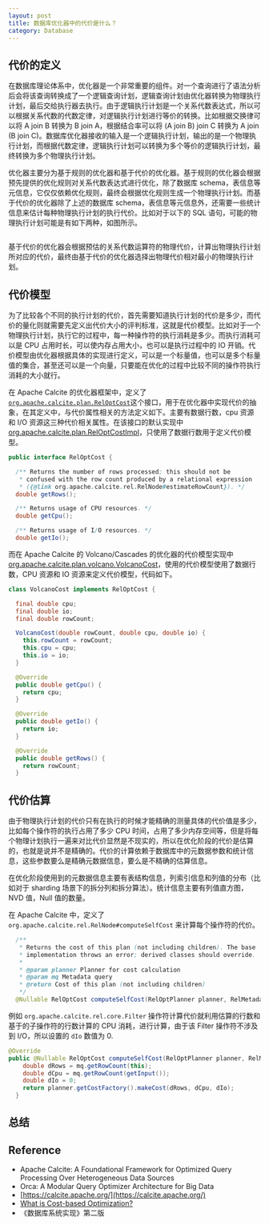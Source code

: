 ```yaml
---
layout: post
title: 数据库优化器中的代价是什么？
category: Database
---
```


## 代价的定义

在数据库理论体系中，优化器是一个非常重要的组件。对一个查询进行了语法分析后会将该查询转换成了一个逻辑查询计划，逻辑查询计划由优化器转换为物理执行计划，最后交给执行器去执行。由于逻辑执行计划是一个关系代数表达式，所以可以根据关系代数的代数定律，对逻辑执行计划进行等价的转换。比如根据交换律可以将 A join B 转换为 B join A，根据结合率可以将 (A join B) join C 转换为 A join (B join C)。数据库优化器接收的输入是一个逻辑执行计划，输出的是一个物理执行计划，而根据代数定律，逻辑执行计划可以转换为多个等价的逻辑执行计划，最终转换为多个物理执行计划。

优化器主要分为基于规则的优化器和基于代价的优化器。基于规则的优化器会根据预先提供的优化规则对关系代数表达式进行优化，除了数据库 schema，表信息等元信息，它仅仅依赖优化规则，最终会根据优化规则生成一个物理执行计划。而基于代价的优化器除了上述的数据库 schema，表信息等元信息外，还需要一些统计信息来估计每种物理执行计划的执行代价。比如对于以下的 SQL 语句，可能的物理执行计划可能是有如下两种，如图所示。

```sql

```



基于代价的优化器会根据预估的关系代数运算符的物理代价，计算出物理执行计划所对应的代价，最终由基于代价的优化器选择出物理代价相对最小的物理执行计划。

## 代价模型
为了比较各个不同的执行计划的代价，首先需要知道执行计划的代价是多少，而代价的量化则就需要先定义出代价大小的评判标准，这就是代价模型。比如对于一个物理执行计划，执行它的过程中，每一种操作符的执行消耗是多少。而执行消耗可以是 CPU 占用时长，可以使内存占用大小，也可以是执行过程中的 IO 开销。代价模型由优化器根据具体的实现进行定义，可以是一个标量值，也可以是多个标量值的集合，甚至还可以是一个向量，只要能在优化的过程中比较不同的操作符执行消耗的大小就行。

在 Apache Calcite 的优化器框架中，定义了[`org.apache.calcite.plan.RelOptCost`](https://github.com/apache/calcite/blob/master/core/src/main/java/org/apache/calcite/plan/RelOptCost.java)这个接口，用于在优化器中实现代价的抽象，在其定义中，与代价属性相关的方法定义如下。主要有数据行数，cpu 资源和 I/O 资源这三种代价相关属性。在该接口的默认实现中[org.apache.calcite.plan.RelOptCostImpl](https://github.com/apache/calcite/blob/master/core/src/main/java/org/apache/calcite/plan/RelOptCostImpl.java)，只使用了数据行数用于定义代价模型。

```java
public interface RelOptCost {

  /** Returns the number of rows processed; this should not be
   * confused with the row count produced by a relational expression
   * ({@link org.apache.calcite.rel.RelNode#estimateRowCount}). */
  double getRows();

  /** Returns usage of CPU resources. */
  double getCpu();

  /** Returns usage of I/O resources. */
  double getIo();
```
而在 Apache Calcite 的 Volcano/Cascades 的优化器的代价模型实现中[org.apache.calcite.plan.volcano.VolcanoCost](https://github.com/apache/calcite/blob/master/core/src/main/java/org/apache/calcite/plan/volcano/VolcanoCost.java)，使用的代价模型使用了数据行数，CPU 资源和 IO 资源来定义代价模型，代码如下。

```java
class VolcanoCost implements RelOptCost {

  final double cpu;
  final double io;
  final double rowCount;

  VolcanoCost(double rowCount, double cpu, double io) {
    this.rowCount = rowCount;
    this.cpu = cpu;
    this.io = io;
  }

  @Override 
  public double getCpu() {
    return cpu;
  }

  @Override 
  public double getIo() {
    return io;
  }

  @Override 
  public double getRows() {
    return rowCount;
  }
```


## 代价估算
由于物理执行计划的代价只有在执行的时候才能精确的测量具体的代价值是多少，比如每个操作符的执行占用了多少 CPU 时间，占用了多少内存空间等，但是将每个物理计划执行一遍来对比代价显然是不现实的，所以在优化阶段的代价是估算的，也就是说并不是精确的。代价的计算依赖于数据库中的元数据参数和统计信息，这些参数要么是精确元数据信息，要么是不精确的估算信息。

在优化阶段使用到的元数据信息主要有表结构信息，列索引信息和列值的分布（比如对于 sharding 场景下的拆分列和拆分算法）。统计信息主要有列值直方图，NVD 值，Null 值的数量。

在 Apache Calcite 中，定义了 `org.apache.calcite.rel.RelNode#computeSelfCost` 来计算每个操作符的代价。

```java
  /**
   * Returns the cost of this plan (not including children). The base
   * implementation throws an error; derived classes should override.
   *
   * @param planner Planner for cost calculation
   * @param mq Metadata query
   * @return Cost of this plan (not including children)
   */
  @Nullable RelOptCost computeSelfCost(RelOptPlanner planner, RelMetadataQuery mq);
```

例如 `org.apache.calcite.rel.core.Filter` 操作符计算代价就利用估算的行数和基于的子操作符的行数计算的 CPU 消耗，进行计算，由于该 Filter 操作符不涉及到 I/O，所以设置的 `dIo` 数值为 0.

```java
@Override 
public @Nullable RelOptCost computeSelfCost(RelOptPlanner planner, RelMetadataQuery mq) {
    double dRows = mq.getRowCount(this);
    double dCpu = mq.getRowCount(getInput());
    double dIo = 0;
    return planner.getCostFactory().makeCost(dRows, dCpu, dIo);
  }

```

## 总结


## Reference
* Apache Calcite: A Foundational Framework for Optimized Query Processing Over Heterogeneous Data Sources
* Orca: A Modular Query Optimizer Architecture for Big Data
* [https://calcite.apache.org/](https://calcite.apache.org/)
* [What is Cost-based Optimization?](https://www.querifylabs.com/blog/what-is-cost-based-optimization)
* 《数据库系统实现》第二版

